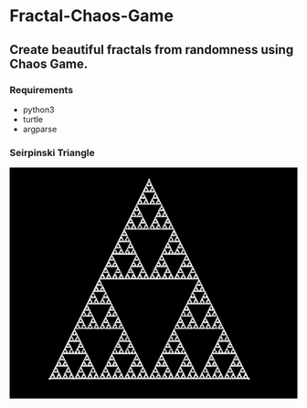 # Fractal-Chaos-Game

## Create beautiful fractals from randomness using Chaos Game.

### Requirements
- python3
- turtle
- argparse
### Seirpinski Triangle
<img src="https://github.com/damaniayash/Fractal-Chaos-Game/blob/master/images/Triangle.PNG">

